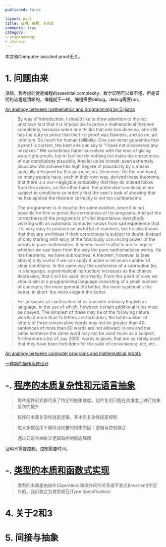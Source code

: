 ```yaml
---
published: false

layout: post
title: 证明、编程、复杂度
comments: true
category:
- programming
- chinese
---
```


本文和Computer-assisted proof无关。

# 1. 问题由来

没错，我考虑的就是编程的essential complexity。数学证明可以看不懂，但是证明的流程是清晰的。编程就不一样。编程需要debug。debug需要run。


[An analogy between mathematics and programming by Dijkstra](http://www.dijkstrascry.com/node/75)

> By way of introduction, I should like to draw attention to the not unknown fact that it is impossible to prove a mathematical theorem completely, because when one thinks that one has done so, one still has the duty to prove that the first proof was flawless, and so on, ad infinitum. So much for human fallibility. One can never guarantee that a proof is correct, the best one can say is "I have not discovered any mistakes." We sometimes flatter ourselves with the idea of giving watertight proofs, but in fact we do nothing but make the correctness of our conclusions plausible. And let us be honest: even extremely plausible. We achieve this high degree of plausibility by a means specially designed for this purpose, viz. theorems. On the one hand, so many people have, each in their own way, derived these theorems, that there is a non-negligible probability that they do indeed follow from the axioms, on the other hand, the pretended conclusions are subject to conditions so orderly that the user's task of showing that he has applied the theorem correctly is not too cumbersome.

> The programmer is in exactly the same position, since it is not possible for him to prove the correctness of his programs. And yet the correctness of the programs is of vital importance: everybody working with an automatic computer knows from sad experience that it is very easy to produce an awful lot of numbers, but he also knows that they are worthless if their correctness is subject to doubt. Instead of only starting with envy at the fabulously convincing power of the proofs in pure mathematics, it seems more fruitful to me to inquire whether we can learn from the way the pure mathematician works. He has theorems, we have subroutines. A theorem, however, is (see above) only useful if we can apply it under a minimum number of clear conditions. In the same way the usefulness of a subroutine (or, in a language, a grammatical instruction) increases as the chance decreases, that it will be used incorrectly. From this point of view we should aim at a programming language consisting of a small number of concepts, the more general the better, the more systematic the better, in short: the more elegant the better.

> For purposes of clarification let us consider ordinary English as language, in the use of which, however, certain additional rules must be obeyed. The simplest of these may be of the following nature: words of more than 15 letters are forbidden; the total number of letters of three consecutive words may not be greater than 40; sentences of more than 60 words are not allowed; in one and the same sentence the same word may not be used twice as a subject; furthermore a list of, say 2000, words is given, that are so rarely used that they have been forbidden for the sake of convenience, etc, etc...


[An analogy between computer programs and mathematical proofs](http://www.dijkstrascry.com/node/80)

[一种新的操作系统设计](http://www.yinwang.org/blog-cn/2013/04/14/os-design/)



# -. [程序的本质复杂性和元语言抽象](http://coolshell.cn/articles/10652.html)

> 每种组件形式都代表了特定的抽象维度，组件复用只能在其维度上进行抽象层次的提升

> 程序的本质复杂性就是逻辑，非本质复杂性就是控制

> 绝大多数程序不够简洁优雅的根本原因：逻辑与控制耦合

> 通过元语言抽象让逻辑和控制彻底解耦

证明不需要控制。控制需要时间。

# -. [类型的本质和函数式实现](http://coolshell.cn/articles/10169.html)

> 类型的本质是由操作(Operation)和操作间的关系或不变式(Invariant)所定义的，我们称之为类型规范(Type Specification)

# 4. 关于2和3

# 5. 间接与抽象


